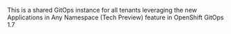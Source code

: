 This is a shared GitOps instance for all tenants leveraging the new Applications in Any Namespace (Tech Preview) feature in OpenShift GitOps 1.7
